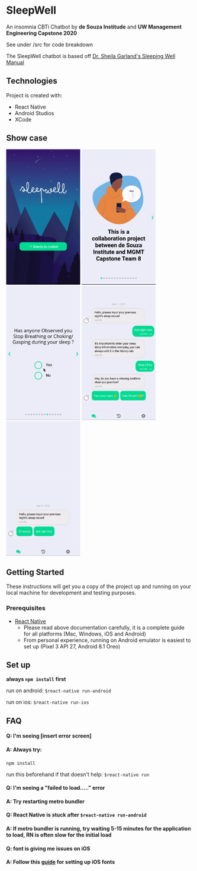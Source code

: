 # SleepWell
An insomnia CBTi Chatbot by **de Souza Institude** and **UW Management Engineering Capstone 2020**

See under /src for code breakdown

The SleepWell chatbot is based off [Dr. Sheila Garland's Sleeping Well Manual](https://support.desouzainstitute.com/kb/article/55-sleeping-well-manual?fbclid=IwAR0WDvWJEzrMrapEE-3JiRzE7L4jj9v69SBX37VEDOm9YcBraqlNe0w39tA)

## Technologies
Project is created with:
- React Native
- Android Studios
- XCode

## Show case
<img src='examples/welcome.gif' width=200>
<img src='examples/intro.gif' width=200>
<img src='examples/sleep_apnea.gif' width=200>
<img src='examples/chat_bot.gif' width=200>
<img src='examples/sleep_diary.gif' width=200>


## Getting Started 
These instructions will get you a copy of the project up and running on your local machine for development and testing purposes.

### Prerequisites

- [React Native](https://reactnative.dev/docs/environment-setup)
    - Please read above documentation carefully, it is a complete guide for all platforms (Mac, Windows, iOS and Android)
    - From personal experience, running on Android emulator is easiest to set up (Pixel 3 API 27, Android 8.1 Oreo)


## Set up
**always 
```npm install``` 
first**

run on android:
`$react-native run-android`

run on ios:
`$react-native run-ios`


## FAQ

#### Q: I'm seeing [insert error screen]

#### A: Always try:

```npm install``` 

run this beforehand if that doesn't help:
`$react-native run`

#### Q: I'm seeing a "failed to load....." error

#### A: Try restarting metro bundler

#### Q: React Native is stuck after `$react-native run-android`

#### A: If metro bundler is running, try waiting 5-15 minutes for the application to load, RN is often slow for the initial load

#### Q: font is giving me issues on iOS

#### A: Follow this [guide](https://medium.com/@mehran.khan/ultimate-guide-to-use-custom-fonts-in-react-native-77fcdf859cf4) for setting up iOS fonts